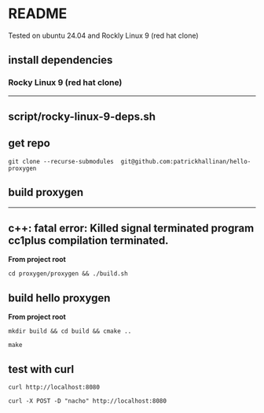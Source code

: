 # README
  
Tested on ubuntu 24.04 and Rockly Linux 9 (red hat clone)

## install dependencies

### Rocky Linux 9 (red hat clone)

----
script/rocky-linux-9-deps.sh
----

## get repo
```
git clone --recurse-submodules  git@github.com:patrickhallinan/hello-proxygen
```

## build proxygen

----
c++: fatal error: Killed signal terminated program cc1plus
compilation terminated.
----

**From project root**

```
cd proxygen/proxygen && ./build.sh
```

## build hello proxygen

**From project root**

```
mkdir build && cd build && cmake ..
```

```
make
```

## test with curl

```
curl http://localhost:8080
```

```
curl -X POST -D "nacho" http://localhost:8080
```
